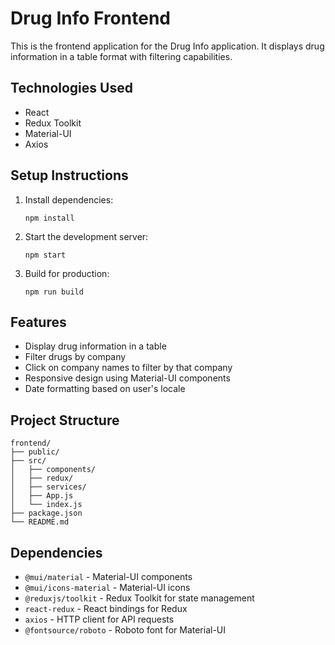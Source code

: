 # Drug Info Frontend

This is the frontend application for the Drug Info application. It displays drug information in a table format with filtering capabilities.

## Technologies Used

- React
- Redux Toolkit
- Material-UI
- Axios

## Setup Instructions

1. Install dependencies:
   ```
   npm install
   ```

2. Start the development server:
   ```
   npm start
   ```

3. Build for production:
   ```
   npm run build
   ```

## Features

- Display drug information in a table
- Filter drugs by company
- Click on company names to filter by that company
- Responsive design using Material-UI components
- Date formatting based on user's locale

## Project Structure

```
frontend/
├── public/
├── src/
│   ├── components/
│   ├── redux/
│   ├── services/
│   ├── App.js
│   └── index.js
├── package.json
└── README.md
```

## Dependencies

- `@mui/material` - Material-UI components
- `@mui/icons-material` - Material-UI icons
- `@reduxjs/toolkit` - Redux Toolkit for state management
- `react-redux` - React bindings for Redux
- `axios` - HTTP client for API requests
- `@fontsource/roboto` - Roboto font for Material-UI